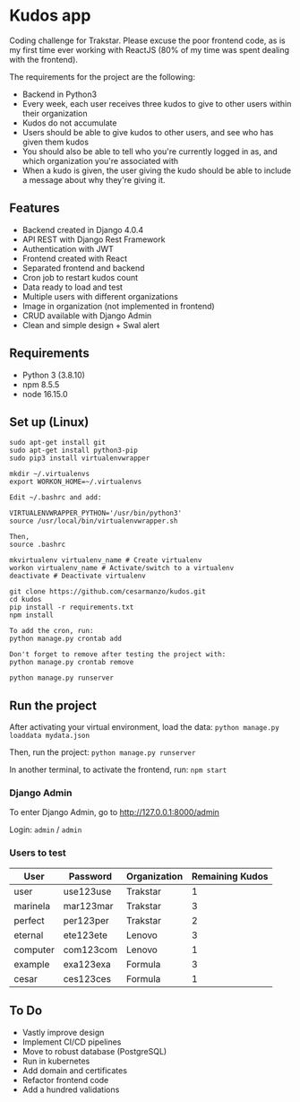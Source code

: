 # Kudos app

Coding challenge for Trakstar. Please excuse the poor frontend code, as is my first time ever working with ReactJS (80% of my time was spent dealing with the frontend).

The requirements for the project are the following:
- Backend in Python3
- Every week, each user receives three kudos to give to other users within their organization
- Kudos do not accumulate
- Users should be able to give kudos to other users, and see who has given them kudos
- You should also be able to tell who you're currently logged in as, and which organization you're associated with
- When a kudo is given, the user giving the kudo should be able to include a message about why they're giving it.

## Features
- Backend created in Django 4.0.4
- API REST with Django Rest Framework
- Authentication with JWT
- Frontend created with React
- Separated frontend and backend
- Cron job to restart kudos count
- Data ready to load and test
- Multiple users with different organizations
- Image in organization (not implemented in frontend)
- CRUD available with Django Admin
- Clean and simple design + Swal alert

## Requirements
- Python 3 (3.8.10)
- npm 8.5.5
- node 16.15.0

## Set up (Linux)
```
sudo apt-get install git
sudo apt-get install python3-pip
sudo pip3 install virtualenvwrapper

mkdir ~/.virtualenvs
export WORKON_HOME=~/.virtualenvs

Edit ~/.bashrc and add:

VIRTUALENVWRAPPER_PYTHON='/usr/bin/python3'
source /usr/local/bin/virtualenvwrapper.sh

Then, 
source .bashrc

mkvirtualenv virtualenv_name # Create virtualenv
workon virtualenv_name # Activate/switch to a virtualenv
deactivate # Deactivate virtualenv

git clone https://github.com/cesarmanzo/kudos.git
cd kudos
pip install -r requirements.txt
npm install

To add the cron, run:
python manage.py crontab add

Don't forget to remove after testing the project with:
python manage.py crontab remove

python manage.py runserver
````

## Run the project
After activating your virtual environment, load the data:
`python manage.py loaddata mydata.json`

Then, run the project:
`python manage.py runserver`

In another terminal, to activate the frontend, run:
`npm start`

### Django Admin

To enter Django Admin, go to http://127.0.0.1:8000/admin

Login: `admin` / `admin`

### Users to test

|     User     |  Password    |  Organization | Remaining Kudos |
|--------------|--------------|---------------|-----------------|
|user          |use123use     |Trakstar       | 1               |
|marinela      |mar123mar     |Trakstar       | 3               |
|perfect       |per123per     |Trakstar       | 2               |
|eternal       |ete123ete     |Lenovo         | 3               |
|computer      |com123com     |Lenovo         | 1               |
|example       |exa123exa     |Formula        | 3               |
|cesar         |ces123ces     |Formula        | 1               |


## To Do
- Vastly improve design
- Implement CI/CD pipelines
- Move to robust database (PostgreSQL)
- Run in kubernetes
- Add domain and certificates
- Refactor frontend code
- Add a hundred validations
